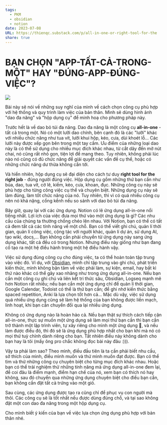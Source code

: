```yaml
---
tags:
  - PKM
  - obsidian
  - notion
date: 2023-07-08
URL: https://thienqc.substack.com/p/all-in-one-or-right-tool-for-the
share: true
---
```


# BẠN CHỌN "APP-TẤT-CẢ-TRONG-MỘT" HAY "ĐÚNG-APP-ĐÚNG-VIỆC"?

![](https://i.imgur.com/qBvb8em.png)


Bài này sẽ nói về những suy nghĩ của mình về cách chọn công cụ phù hợp với hệ thống và quy trình làm việc của bản thân. Mình sẽ dùng hình ảnh "dao đa năng" và "hộp dụng cụ" để minh hoạ cho phương pháp này.

Trước hết là về dao bỏ túi đa năng. Dao đa năng là một công cụ **all-in-one** - tất cả trong một. Nó có một lưỡi dao chính, bên cạnh đó là các "lưỡi" khác với nhiều chức năng như tua vít, lưỡi khui hộp, kéo, cưa, dùi khoét lỗ... Các lưỡi này được xếp gọn bên trong một tay cầm. Ưu điểm của những loại dao này là có thể sử dụng cho nhiều mục đích khác nhau, từ cắt dây đến mở nút chai, nó cũng rất nhỏ gọn, tiện lợi để mang theo. Tuy nhiên, không phải lúc nào nó cũng có đủ chức năng để giải quyết các vấn đề cụ thể, hoặc có những chức năng dư thừa không cần tới.

Và hiển nhiên, hộp dụng cụ sẽ đại diện cho cách tư duy **right tool for the right job** - đúng người đúng việc. Hộp dụng cụ gồm những thứ bạn cần như búa, dao, tua vít, cờ lê, kiềm, kéo, cưa, khoan, đục. Những công cụ này sẽ phù hợp cho từng công việc cụ thể và chuyên biệt. Những dụng cụ này sẽ làm đúng, làm tốt chức năng của nó. Tuy nhiên, thì vì có quá nhiều công cụ nên nó khá nặng, cồng kềnh nếu so sánh với dao bỏ túi đa năng.

Bây giờ, quay lại với các ứng dụng. Notion có lẽ ứng dụng all-in-one nổi tiếng nhất. Lợi ích của việc đưa mọi thứ vào một ứng dụng là gì? Các nhu cầu của chúng ta thường chồng chéo lên nhau. Với Notion, bạn có thể có tất cả đem tất cả các tính năng về một chỗ. Bạn có thể viết ghi chú, quản lí thời gian, quản lí công việc, cộng tác với người khác, quản lí dự án, sử dụng AI, tạo wiki, docs,... Bạn không cần phải chuyển từ ứng dụng này sang ứng dụng khác, tất cả đều có trong Notion. Nhưng điều này giống như bạn đang cố tạo ra một hệ điều hành trong một hệ điều hành vậy.

Việc sử dụng đúng công cụ cho đúng việc, ta có thể hoàn toàn tập trung vào việc đó. Ví dụ, với [Obsidian](https://www.facebook.com/groups/594306492570157), mình chỉ tập trung vào ghi chú, phát triển kiến thức, mình không bận tâm về việc phải làm, sự kiện, email, hay bất kì thứ nào khác có thể gây xao nhãng như trong ứng dụng all-in-one. Nếu bạn cần một công cụ ghi chú và liên kết tri thức sâu, Obsidian, Logseq mạnh mẽ hơn Notion rất nhiều; nếu bạn cần một ứng dụng chỉ để quản lí thời gian, Google Calendar, Todoist có thể là thứ bạn cần; để ghi nhớ kiến thức bằng spaced repetition, Anki là lựa chọn tốt hơn cả...  Mặc dù vậy, việc sử dụng quá nhiều ứng dụng cũng sẽ làm hệ thống của bạn không được liền mạch, linh hoạt, khi bạn cần chuyển đổi qua lại nhiều ứng dụng. 

Không có ứng dụng nào là hoàn hảo cả. Nếu bạn thật sự thích cách tiếp cận all-in-one, thực sự muốn một ứng dụng sẽ làm mọi thứ bạn cần thì bạn cần trở thành một lập trình viên, tự xây riêng cho mình một ứng dụng 🐧, và nếu làm được điều đó, thì đó sẽ là ứng dụng phù hợp nhất cho bạn khi mà nó có mọi thứ tuỳ chỉnh dành riêng cho bạn. Tất nhiên điều này không dành cho bạn hay là tôi (mấy ông pro chắc không đọc bài này đâu :))).

Vậy ta phải làm sao? Theo mình, điều đầu tiên là ta cần phải biết nhu cầu, sở thích của mình, điều mình muốn và thứ mình muốn đạt được. Bạn có thể tìm và thử những công cụ chuyên biệt cho từng mục đích khác nhau. Hoặc bạn có thể trải nghiệm thử những tính năng mà ứng dụng all-in-one đem lại, để coi đâu là điểm mạnh, điểm hạn chế của nó, xem bạn có thích nó hay không, sau đó chuyển qua những ứng dụng chuyên biệt cho điều bạn cần, bạn không cần đặt tất cả trứng vào một giỏ.

Sau cùng, các ứng dụng được tạo ra cũng chỉ để phục vụ con người mà thôi. Các công cụ sẽ là tốt nhất nếu được dùng đúng chỗ, và tại sao không đặt một con dao đa năng trong một hộp dụng cụ.

Cho mình biết ý kiến của bạn về việc lựa chọn ứng dụng phù hợp với bản thân nhé.